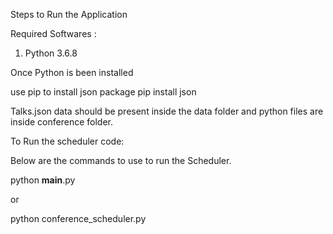 Steps to Run the Application

Required Softwares :

1. Python 3.6.8

Once Python is been installed

use pip to install json package
pip install json

Talks.json data should be present inside the data folder
and python files are inside conference folder.


To Run the scheduler code:

Below are the commands to use to run the Scheduler.

 python __main__.py
 
   or
 
 python conference_scheduler.py

